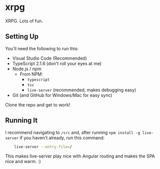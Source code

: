# xrpg

XRPG. Lots of fun.

## Setting Up

You'll need the following to run this:

* Visual Studio Code (Recommended)
* TypeScript 2.1.6 (don't roll your eyes at me)
* Node.js / npm
  * From NPM:
    * `typescript`
    * `tsc`
    * `live-server` (recommended, makes debugging easy)
* Git (and GitHub for Windows/Mac for easy sync)

Clone the repo and get to work!

## Running It

I recommend navigating to `/src` and, after running `npm install -g live-server` if you haven't already, run this command:

```bash
    live-server --entry-file=/
```

This makes live-server play nice with Angular routing and makes the SPA nice and warm. :)